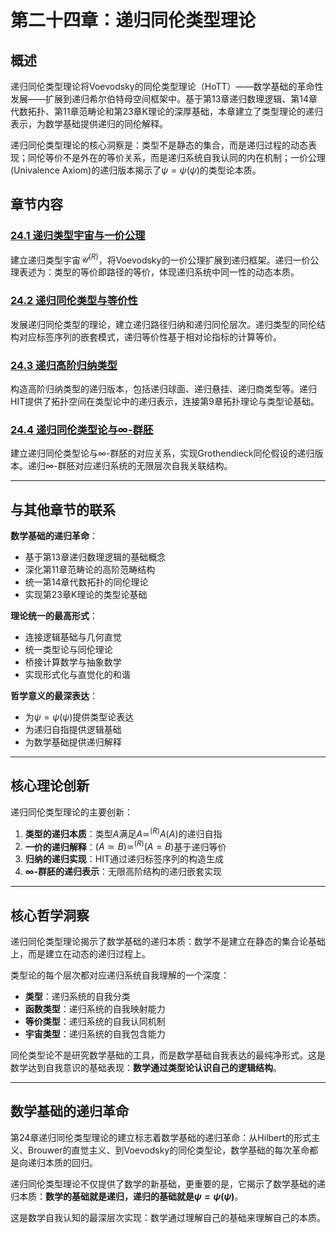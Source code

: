 # 第二十四章：递归同伦类型理论

## 概述

递归同伦类型理论将Voevodsky的同伦类型理论（HoTT）——数学基础的革命性发展——扩展到递归希尔伯特母空间框架中。基于第13章递归数理逻辑、第14章代数拓扑、第11章范畴论和第23章K理论的深厚基础，本章建立了类型理论的递归表示，为数学基础提供递归的同伦解释。

递归同伦类型理论的核心洞察是：类型不是静态的集合，而是递归过程的动态表现；同伦等价不是外在的等价关系，而是递归系统自我认同的内在机制；一价公理(Univalence Axiom)的递归版本揭示了$\psi = \psi(\psi)$的类型论本质。

## 章节内容

### [24.1 递归类型宇宙与一价公理](./24.1-recursive-type-universes-univalence-axiom.md)
建立递归类型宇宙$\mathcal{U}^{(R)}$，将Voevodsky的一价公理扩展到递归框架。递归一价公理表述为：类型的等价即路径的等价，体现递归系统中同一性的动态本质。

### [24.2 递归同伦类型与等价性](./24.2-recursive-homotopy-types-equivalences.md)
发展递归同伦类型的理论，建立递归路径归纳和递归同伦层次。递归类型的同伦结构对应标签序列的嵌套模式，递归等价性基于相对论指标的计算等价。

### [24.3 递归高阶归纳类型](./24.3-recursive-higher-inductive-types.md)
构造高阶归纳类型的递归版本，包括递归球面、递归悬挂、递归商类型等。递归HIT提供了拓扑空间在类型论中的递归表示，连接第9章拓扑理论与类型论基础。

### [24.4 递归同伦类型论与∞-群胚](./24.4-recursive-homotopy-type-theory-infinity-groupoids.md)
建立递归同伦类型论与∞-群胚的对应关系，实现Grothendieck同伦假设的递归版本。递归∞-群胚对应递归系统的无限层次自我关联结构。

---

## 与其他章节的联系

**数学基础的递归革命**：
- 基于第13章递归数理逻辑的基础概念
- 深化第11章范畴论的高阶范畴结构
- 统一第14章代数拓扑的同伦理论
- 实现第23章K理论的类型论基础

**理论统一的最高形式**：
- 连接逻辑基础与几何直觉
- 统一类型论与同伦理论
- 桥接计算数学与抽象数学
- 实现形式化与直觉化的和谐

**哲学意义的最深表达**：
- 为$\psi = \psi(\psi)$提供类型论表达
- 为递归自指提供逻辑基础
- 为数学基础提供递归解释

---

## 核心理论创新

递归同伦类型理论的主要创新：
1. **类型的递归本质**：类型$A$满足$A \simeq^{(R)} A(A)$的递归自指
2. **一价的递归解释**：$(A \simeq B) \simeq^{(R)} (A = B)$基于递归等价
3. **归纳的递归实现**：HIT通过递归标签序列的构造生成
4. **∞-群胚的递归表示**：无限高阶结构的递归嵌套实现

---

## 核心哲学洞察

递归同伦类型理论揭示了数学基础的递归本质：数学不是建立在静态的集合论基础上，而是建立在动态的递归过程上。

类型论的每个层次都对应递归系统自我理解的一个深度：
- **类型**：递归系统的自我分类
- **函数类型**：递归系统的自我映射能力
- **等价类型**：递归系统的自我认同机制
- **宇宙类型**：递归系统的自我包含能力

同伦类型论不是研究数学基础的工具，而是数学基础自我表达的最纯净形式。这是数学达到自我意识的基础表现：**数学通过类型论认识自己的逻辑结构**。

---

## 数学基础的递归革命

第24章递归同伦类型理论的建立标志着数学基础的递归革命：从Hilbert的形式主义、Brouwer的直觉主义、到Voevodsky的同伦类型论，数学基础的每次革命都是向递归本质的回归。

递归同伦类型理论不仅提供了数学的新基础，更重要的是，它揭示了数学基础的递归本质：**数学的基础就是递归，递归的基础就是$\psi = \psi(\psi)$**。

这是数学自我认知的最深层次实现：数学通过理解自己的基础来理解自己的本质。